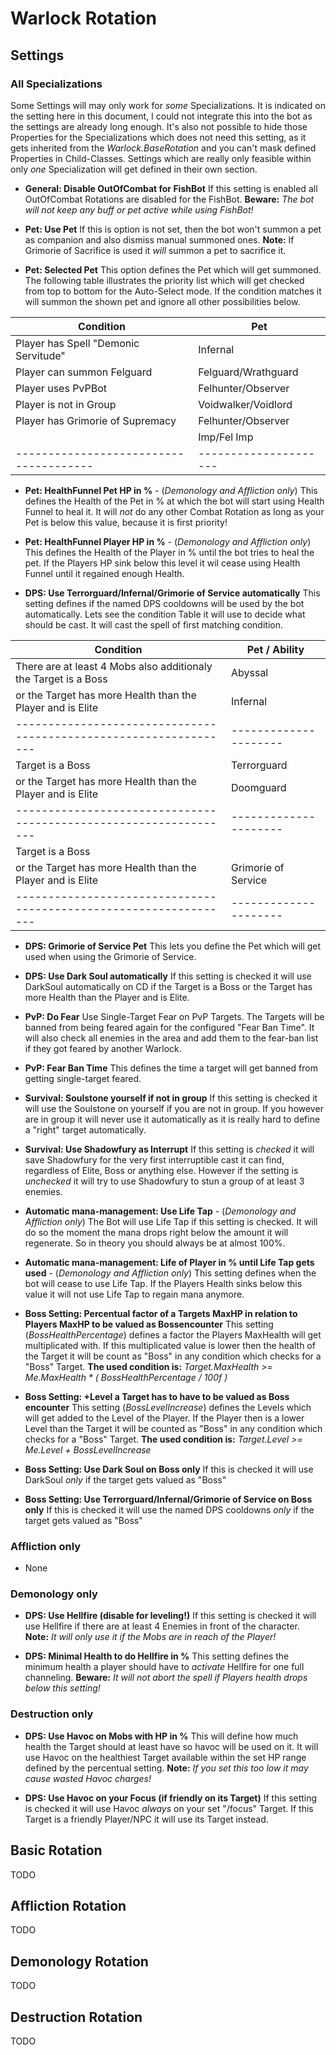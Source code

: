 # Warlock Rotation
## Settings

### All Specializations

Some Settings will may only work for _some_ Specializations. It is indicated on the setting here in this document, I could not integrate this into the bot as the settings are already long enough. It's also not possible to hide those Properties for the Specializations which does not need this setting, as it gets inherited from the _Warlock.BaseRotation_ and you can't mask defined Properties in Child-Classes. Settings which are really only feasible within only _one_ Specialization will get defined in their own section.

- **General: Disable OutOfCombat for FishBot**
If this setting is enabled all OutOfCombat Rotations are disabled for the FishBot.
**Beware:** *The bot will not keep any buff or pet active while using FishBot!*

- **Pet: Use Pet**
If this is option is not set, then the bot won't summon a pet as companion and also dismiss manual summoned ones.
**Note:** If Grimorie of Sacrifice is used it _will_ summon a pet to sacrifice it.

- **Pet: Selected Pet**
This option defines the Pet which will get summoned. The following table illustrates the priority list which will get checked from top to bottom for the Auto-Select mode.
If the condition matches it will summon the shown pet and ignore all other possibilities below.

| Condition                            | Pet                 |
|--------------------------------------|---------------------|
| Player has Spell "Demonic Servitude" | Infernal            |
| Player can summon Felguard           | Felguard/Wrathguard |
| Player uses PvPBot                   | Felhunter/Observer  |
| Player is not in Group               | Voidwalker/Voidlord |
| Player has Grimorie of Supremacy     | Felhunter/Observer  |
|                                      | Imp/Fel Imp         |
|--------------------------------------|---------------------|


- **Pet: HealthFunnel Pet HP in %** - (_Demonology and Affliction only_)
This defines the Health of the Pet in % at which the bot will start using Health Funnel to heal it.
It will _not_ do any other Combat Rotation as long as your Pet is below this value, because it is first priority!

- **Pet: HealthFunnel Player HP in %** - (_Demonology and Affliction only_)
This defines the Health of the Player in % until the bot tries to heal the pet. If the Players HP sink below this level it wil cease using Health Funnel until it regained enough Health.

- **DPS: Use Terrorguard/Infernal/Grimorie of Service automatically**
This setting defines if the named DPS cooldowns will be used by the bot automatically. Lets see the condition Table it will use to decide what should be cast. It will cast the spell of first matching condition.

| Condition                                                       | Pet / Ability       |
|-----------------------------------------------------------------|---------------------|
| There are at least 4 Mobs also additionaly the Target is a Boss | Abyssal             |
| or the Target has more Health than the Player and is Elite      | Infernal            |
|-----------------------------------------------------------------|---------------------|
| Target is a Boss                                                | Terrorguard         |
| or the Target has more Health than the Player and is Elite      | Doomguard           |
|-----------------------------------------------------------------|---------------------|
| Target is a Boss                                                |                     |
| or the Target has more Health than the Player and is Elite      | Grimorie of Service |
|-----------------------------------------------------------------|---------------------|


- **DPS: Grimorie of Service Pet**
This lets you define the Pet which will get used when using the Grimorie of Service.

- **DPS: Use Dark Soul automatically**
If this setting is checked it will use DarkSoul automatically on CD if the Target is a Boss or the Target has more Health than the Player and is Elite.

- **PvP: Do Fear**
Use Single-Target Fear on PvP Targets.
The Targets will be banned from being feared again for the configured "Fear Ban Time".
It will also check all enemies in the area and add them to the fear-ban list if they got feared by another Warlock.

- **PvP: Fear Ban Time**
This defines the time a target will get banned from getting single-target feared.

- **Survival: Soulstone yourself if not in group**
If this setting is checked it will use the Soulstone on yourself if you are not in group. If you however are in group it will never use it automatically as it is really hard to define a "right" target automatically.

- **Survival: Use Shadowfury as Interrupt**
If this setting is _checked_ it will save Shadowfury for the very first interruptible cast it can find, regardless of Elite, Boss or anything else. However if the setting is _unchecked_ it will try to use Shadowfury to stun a group of at least 3 enemies.

- **Automatic mana-management: Use Life Tap** - (_Demonology and Affliction only_)
The Bot will use Life Tap if this setting is checked. It will do so the moment the mana drops right below the amount it will regenerate. So in theory you should always be at almost 100%.

- **Automatic mana-management: Life of Player in % until Life Tap gets used** - (_Demonology and Affliction only_)
This setting defines when the bot will cease to use Life Tap. If the Players Health sinks below this value it will not use Life Tap to regain mana anymore.

- **Boss Setting: Percentual factor of a Targets MaxHP in relation to Players MaxHP to be valued as Bossencounter**
This setting (_BossHealthPercentage_) defines a factor the Players MaxHealth will get multiplicated with. If this multiplicated value is lower then the health of the Target it will be count as "Boss" in any condition which checks for a "Boss" Target.
**The used condition is:** _Target.MaxHealth >= Me.MaxHealth * ( BossHealthPercentage / 100f )_

- **Boss Setting: +Level a Target has to have to be valued as Boss encounter**
This setting (_BossLevelIncrease_) defines the Levels which will get added to the Level of the Player. If the Player then is a lower Level than the Target it will be counted as "Boss" in any condition which checks for a "Boss" Target.
**The used condition is:** _Target.Level >= Me.Level + BossLevelIncrease_

- **Boss Setting: Use Dark Soul on Boss only**
If this is checked it will use DarkSoul _only_ if the target gets valued as "Boss"

- **Boss Setting: Use Terrorguard/Infernal/Grimorie of Service on Boss only**
If this is checked it will use the named DPS cooldowns _only_ if the target gets valued as "Boss"

### Affliction only

- None

### Demonology only

- **DPS: Use Hellfire (disable for leveling!)**
If this setting is checked it will use Hellfire if there are at least 4 Enemies in front of the character.
**Note:** *It will only use it if the Mobs are in reach of the Player!*

- **DPS: Minimal Health to do Hellfire in %**
This setting defines the minimum health a player should have to _activate_ Hellfire for one full channeling.
**Beware:** *It will not abort the spell if Players health drops below this setting!*

### Destruction only

- **DPS: Use Havoc on Mobs with HP in %**
This will define how much health the Target should at least have so havoc will be used on it.
It will use Havoc on the healthiest Target available within the set HP range defined by the percentual setting.
**Note:** *If you set this too low it may cause wasted Havoc charges!*

- **DPS: Use Havoc on your Focus (if friendly on its Target)**
If this setting is checked it will use Havoc _always_ on your set "/focus" Target. If this Target is a friendly Player/NPC it will use its Target instead.

## Basic Rotation

TODO

## Affliction Rotation

TODO

## Demonology Rotation

TODO

## Destruction Rotation

TODO
